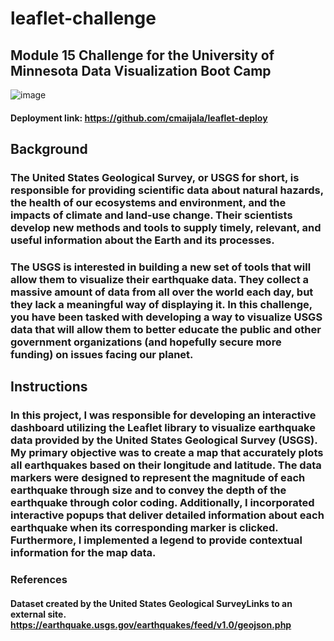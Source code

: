 # leaflet-challenge

## Module 15 Challenge for the University of Minnesota Data Visualization Boot Camp

![image](https://github.com/user-attachments/assets/c09b8d8d-03c4-4576-bda3-249e94c3119a)

#### Deployment link: https://github.com/cmaijala/leaflet-deploy
## Background
### The United States Geological Survey, or USGS for short, is responsible for providing scientific data about natural hazards, the health of our ecosystems and environment, and the impacts of climate and land-use change. Their scientists develop new methods and tools to supply timely, relevant, and useful information about the Earth and its processes.

### The USGS is interested in building a new set of tools that will allow them to visualize their earthquake data. They collect a massive amount of data from all over the world each day, but they lack a meaningful way of displaying it. In this challenge, you have been tasked with developing a way to visualize USGS data that will allow them to better educate the public and other government organizations (and hopefully secure more funding) on issues facing our planet.

## Instructions
### In this project, I was responsible for developing an interactive dashboard utilizing the Leaflet library to visualize earthquake data provided by the United States Geological Survey (USGS). My primary objective was to create a map that accurately plots all earthquakes based on their longitude and latitude. The data markers were designed to represent the magnitude of each earthquake through size and to convey the depth of the earthquake through color coding. Additionally, I incorporated interactive popups that deliver detailed information about each earthquake when its corresponding marker is clicked. Furthermore, I implemented a legend to provide contextual information for the map data.

### References

#### Dataset created by the United States Geological SurveyLinks to an external site. https://earthquake.usgs.gov/earthquakes/feed/v1.0/geojson.php



